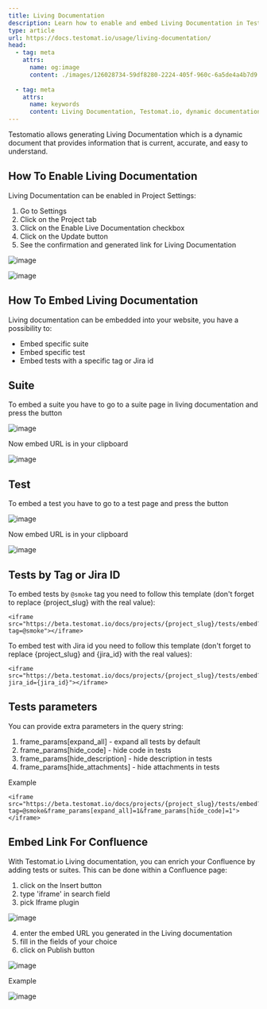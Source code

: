 ```yaml
---
title: Living Documentation
description: Learn how to enable and embed Living Documentation in Testomat.io, a dynamic and real-time document generation tool for test projects. This guide covers embedding specific test suites, tests, or tests tagged with Jira IDs into websites or Confluence using iframes, offering enhanced visibility and collaboration for testing efforts.
type: article
url: https://docs.testomat.io/usage/living-documentation/
head:
  - tag: meta
    attrs:
      name: og:image
      content: ./images/126028734-59df8280-2224-405f-960c-6a5de4a4b7d9.png
      
  - tag: meta
    attrs:
      name: keywords
      content: Living Documentation, Testomat.io, dynamic documentation, test management, Jira integration, test suites, embedding tests, iframe, real-time documentation, Confluence integration
---
```


Testomatio allows generating Living Documentation which is a dynamic document that provides information that is current, accurate, and easy to understand.

## How To Enable Living Documentation

Living Documentation can be enabled in Project Settings:

1. Go to Settings
2. Click on the Project tab
3. Click on the Enable Live Documentation checkbox
4. Click on the Update button
5. See the confirmation and generated link for Living Documentation

![image](./images/126028691-257eb2a2-c8c2-43af-8cb4-260afecf6ea9.png)

![image](./images/126028734-59df8280-2224-405f-960c-6a5de4a4b7d9.png)

## How To Embed Living Documentation

Living documentation can be embedded into your website, you have a possibility to:

- Embed specific suite
- Embed specific test
- Embed tests with a specific tag or Jira id

## Suite

To embed a suite you have to go to a suite page in living documentation and press the button

![image](./images/130801014-45e91892-25a5-474b-9d49-031a6be18401.png)

Now embed URL is in your clipboard

![image](./images/130801649-8e99f6ff-1632-44c7-a057-105c8dd2c2b8.png)

## Test

To embed a test you have to go to a test page and press the button

![image](./images/130801915-38fdf9d1-d241-47ff-9424-fd40abe7e55d.png)

Now embed URL is in your clipboard

![image](./images/130802115-186917ac-ca9c-4200-80f9-bcaea4ae30a0.png)

## Tests by Tag or Jira ID

To embed tests by `@smoke` tag you need to follow this template (don't forget to replace {project_slug} with the real value):

```
<iframe src="https://beta.testomat.io/docs/projects/{project_slug}/tests/embed?tag=@smoke"></iframe>
```

To embed test with Jira id you need to follow this template (don't forget to replace {project_slug} and {jira_id} with the real values):

```
<iframe src="https://beta.testomat.io/docs/projects/{project_slug}/tests/embed?jira_id={jira_id}"></iframe>
```

## Tests parameters

You can provide extra parameters in the query string:

1. frame_params[expand_all] - expand all tests by default
2. frame_params[hide_code] - hide code in tests
3. frame_params[hide_description] - hide description in tests
4. frame_params[hide_attachments] - hide attachments in tests

Example

```
<iframe src="https://beta.testomat.io/docs/projects/{project_slug}/tests/embed?tag=@smoke&frame_params[expand_all]=1&frame_params[hide_code]=1"></iframe>
```

## Embed Link For Confluence 

With Testomat.io Living documentation, you can enrich your Confluence by adding tests or suites.
This can be done within a Confluence page:

1. click on the Insert button
2. type 'iframe' in search field
3. pick Iframe plugin

![image](./images/130810167-eb154e62-2722-425f-b469-72acdd83b2f8.png)

4. enter the embed URL you generated in the Living documentation
5. fill in the fields of your choice
6. click on Publish button

![image](./images/130811206-e30402e6-5fc2-4dd2-9638-8e5152813898.png)

Example 

![image](./images/130814083-bab61314-ecd0-4510-858a-54eafdbe5418.png)





